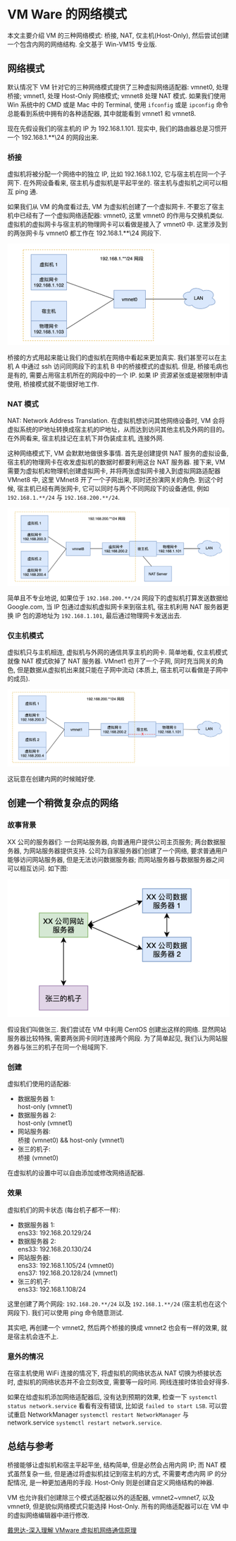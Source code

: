 # VM Ware 的网络模式

本文主要介绍 VM 的三种网络模式: 桥接, NAT, 仅主机(Host-Only), 然后尝试创建一个包含内网的网络结构. 全文基于 Win-VM15 专业版. 

## 网络模式

默认情况下 VM 针对它的三种网络模式提供了三种虚拟网络适配器: vmnet0, 处理桥接; vmnet1, 处理 Host-Only 网络模式; vmnet8 处理 NAT 模式. 如果我们使用 Win 系统中的 CMD 或是 Mac 中的 Terminal, 使用 `ifconfig` 或是 `ipconfig` 命令总能看到系统中拥有的各种适配器, 其中就能看到 vmnet1 和 vmnet8. 

现在先假设我们的宿主机的 IP 为 192.168.1.101. 现实中, 我们的路由器总是习惯开一个 192.168.1.**\24 的网段出来.

### 桥接
虚拟机将被分配一个网络中的独立 IP, 比如 192.168.1.102, 它与宿主机在同一个子网下. 在外网设备看来, 宿主机与虚拟机是平起平坐的. 宿主机与虚拟机之间可以相互 ping 通. 

如果我们从 VM 的角度看过去, VM 为虚拟机创建了一个虚拟网卡. 不要忘了宿主机中已经有了一个虚拟网络适配器: vmnet0, 这里 vmnet0 的作用与交换机类似. 虚拟机的虚拟网卡与宿主机的物理网卡可以看做是接入了 vmnet0 中. 这里涉及到的两张网卡与 vmnet0 都工作在 192.168.1.**\24 网段下. 

![](/note/img/2020-08-01-23-03-06.png)

桥接的方式用起来能让我们的虚拟机在网络中看起来更加真实. 我们甚至可以在主机 A 中通过 ssh 访问同网段下的主机 B 中的桥接模式的虚拟机. 但是, 桥接毛病也是有的, 需要占用宿主机所在的网段中的一个 IP. 如果 IP 资源紧张或是被限制申请使用, 桥接模式就不能很好地工作.

### NAT 模式
NAT: Network Address Translation. 在虚拟机想访问其他网络设备时, VM 会将虚拟系统的IP地址转换成宿主机的IP地址，从而达到访问其他主机及外网的目的。在外网看来, 宿主机挂记在主机下并伪装成主机, 连接外网. 

这种网络模式下, VM 会默默地做很多事情. 首先是创建提供 NAT 服务的虚拟设备, 宿主机的物理网卡在收发虚拟机的数据时都要利用这台 NAT 服务器. 接下来, VM 需要为虚拟机和物理机创建虚拟网卡, 并将两张虚拟网卡接入到虚拟网路适配器 VMnet8 中, 这里 VMnet8 开了一个子网出来, 同时还扮演网关的角色. 到这个时候, 宿主机已经有两张网卡, 它可以同时与两个不同网段下的设备通信, 例如 `192.168.1.**/24` 与 `192.168.200.**/24`. 

![](/note/img/2020-08-01-23-03-36.png)

简单且不专业地说, 如果位于 `192.168.200.**/24` 网段下的虚拟机打算发送数据给 Google.com, 当 IP 包通过虚拟机虚拟网卡来到宿主机, 宿主机利用 NAT 服务器更换 IP 包的源地址为 `192.168.1.101`, 最后通过物理网卡发送出去. 

### 仅主机模式
虚拟机只与主机相连, 虚拟机与外网的通信共享主机的网卡. 简单地看, 仅主机模式就像 NAT 模式砍掉了 NAT 服务器. VMnet1 也开了一个子网, 同时充当网关的角色, 但是数据从虚拟机出来就只能在子网中流动 (本质上, 宿主机可以看做是子网中的成员).

![](/note/img/2020-08-01-23-04-01.png)

这玩意在创建内网的时候贼好使. 

## 创建一个稍微复杂点的网络

### 故事背景

XX 公司的服务器们: 一台网站服务器, 向普通用户提供公司主页服务; 两台数据服务器, 为网站服务器提供支持. 公司为自家服务器们创建了一个网络, 要求普通用户能够访问网站服务器, 但是无法访问数据服务器; 而网站服务器与数据服务器之间可以相互访问. 如下图:

![](/note/img/2020-08-01-21-42-48.png)

假设我们叫做张三. 我们尝试在 VM 中利用 CentOS 创建出这样的网络. 显然网站服务器比较特殊, 需要两张网卡同时连接两个网段. 为了简单起见, 我们认为网站服务器与张三的机子在同一个局域网下. 

### 创建

虚拟机们使用的适配器:
- 数据服务器 1:   
host-only (vmnet1) 
- 数据服务器 2:   
host-only (vmnet1)
- 网站服务器:   
桥接 (vmnet0) && host-only (vmnet1) 
- 张三的机子:   
桥接 (vmnet0)

在虚拟机的设置中可以自由添加或修改网络适配器. 

### 效果

虚拟机们的网卡状态 (每台机子都不一样):
- 数据服务器 1:   
ens33: 192.168.20.129/24
- 数据服务器 2:   
ens33: 192.168.20.130/24
- 网站服务器:   
ens33: 192.168.1.105/24 (vmnet0)  
ens37: 192.168.20.128/24 (vmnet1)
- 张三的机子:   
ens33: 192.168.1.108/24

这里创建了两个网段: `192.168.20.**/24` 以及 `192.168.1.**/24` (宿主机也在这个网段下). 我们可以使用 ping 命令随意测试. 

其实吧, 再创建一个 vmnet2, 然后两个桥接的换成 vmnet2 也会有一样的效果, 就是宿主机会连不上. 

### 意外的情况

在宿主机使用 WiFi 连接的情况下, 将虚拟机的网络状态从 NAT 切换为桥接状态时, 虚拟机的网络状态并不会立刻改变, 需要等一段时间. 网线连接时体验会好得多. 

如果在给虚拟机添加网络适配器后, 没有达到预期的效果, 检查一下 `systemctl status network.service` 看看有没有错误, 比如说 `failed to start LSB`. 可以尝试重启 NetworkManager `systemctl restart NetworkManager` 与 network.service `systemctl restart network.service`. 


## 总结与参考

桥接能够让虚拟机和宿主平起平坐, 结构简单, 但是必然会占用内网 IP; 而 NAT 模式虽然复杂一些, 但是通过将虚拟机挂记到宿主机的方式, 不需要考虑内网 IP 的分配情况, 是一种更加通用的手段. Host-Only 则是创建自定义网络结构的神器. 

VM 也允许我们创建除三个模式适配器以外的适配器, vmnet2~vmnet7, 以及 vmnet9, 但是貌似网络模式只能选择 Host-Only. 所有的网络适配器可以在 VM 中的虚拟网络编辑器中进行修改. 

[戴思达-深入理解 VMware 虚拟机网络通信原理](https://www.cnblogs.com/sddai/p/9280119.html)
